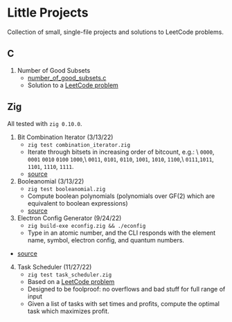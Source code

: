 # Little Projects

Collection of small, single-file projects and solutions to LeetCode problems.

## C

1. Number of Good Subsets
   * [number\_of\_good\_subsets.c](number_of_good_subsets.c)
   * Solution to a [LeetCode
     problem](https://leetcode.com/problems/the-number-of-good-subsets/)

## Zig

All tested with `zig 0.10.0`.

1. Bit Combination Iterator (3/13/22)
   * `zig test combination_iterator.zig`
   * Iterate through bitsets in increasing order of bitcount, e.g.: \ `0000`,
     `0001` `0010` `0100` `1000`,\ `0011`, `0101`, `0110`, `1001`, `1010`,
     `1100`,\ `0111`,`1011`, `1101`, `1110`, `1111`.
   * [source](https://github.com/SnootierMoon/Booleanomial-v2)
2. Booleanomial (3/13/22)
   * `zig test booleanomial.zig`
   * Compute boolean polynomials (polynomials over GF(2) which are equivalent to
     boolean expressions)
   * [source](https://github.com/SnootierMoon/Booleanomial-v2)
3. Electron Config Generator (9/24/22)
   * `zig build-exe econfig.zig && ./econfig`
   * Type in an atomic number, and the CLI responds with the element name,
     symbol, electron config, and quantum numbers.
  * [source](https://gist.github.com/SnootierMoon/b0a3c4bca360a3600eca79400c73de1c)
4. Task Scheduler (11/27/22)
   * `zig test task_scheduler.zig`
   * Based on a [LeetCode
     problem](https://leetcode.com/problems/maximum-profit-in-job-scheduling/)
   * Designed to be foolproof: no overflows and bad stuff for full range of
     input
   * Given a list of tasks with set times and profits, compute the optimal task
     which maximizes profit.

